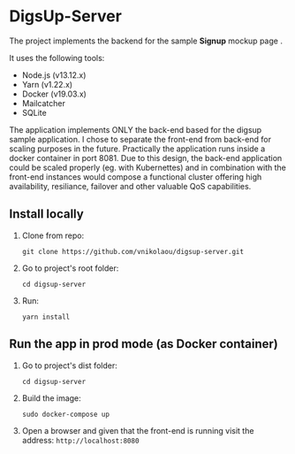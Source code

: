 # DigsUp-Server

The project implements the backend for the sample **Signup** mockup page .

It uses the following tools:

- Node.js (v13.12.x)
- Yarn (v1.22.x)
- Docker (v19.03.x)
- Mailcatcher
- SQLite

The application implements ONLY the back-end based for the digsup sample application. I chose to separate the front-end from back-end for scaling purposes in the future. Practically the application runs inside a docker container in port 8081.
Due to this design, the back-end application could be scaled properly (eg. with Kubernettes) and in combination with the front-end instances would compose a functional cluster offering high availability, resiliance, failover and other valuable QoS capabilities.

## Install locally
1. Clone from repo:

    ```git clone https://github.com/vnikolaou/digsup-server.git``` 
2. Go to project's root folder:

    ```cd digsup-server```
3. Run:  

    ```yarn install``` 
 
## Run the app in prod mode (as Docker container)
1. Go to project's dist folder:

    ```cd digsup-server```
2. Build the image:

    ```sudo docker-compose up```

3. Open a browser and given that the front-end is running visit the address:
    ```http://localhost:8080```
  
